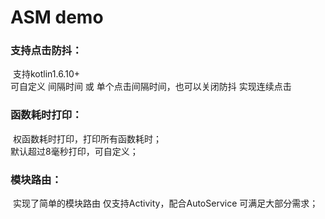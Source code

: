 # ASM demo

### 支持点击防抖：  

​	支持kotlin1.6.10+  
​	可自定义 间隔时间 或 单个点击间隔时间，也可以关闭防抖 实现连续点击  

### 函数耗时打印：  

​	权函数耗时打印，打印所有函数耗时；  
​	默认超过8毫秒打印，可自定义；  

### 模块路由：  

​	实现了简单的模块路由 仅支持Activity，配合AutoService 可满足大部分需求；
